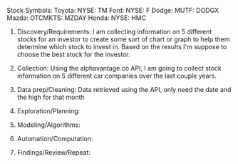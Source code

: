 Stock Symbols:
  Toyota: NYSE: TM
  Ford: NYSE: F
  Dodge: MUTF: DODGX
  Mazda: OTCMKTS: MZDAY
  Honda: NYSE: HMC

1. Discovery/Requirements:
  I am collecting information on 5 different stocks for an investor to create some sort of
  chart or graph to help them determine which stock to invest in. Based on the results I'm
  suppose to choose the best stock for the investor.

2. Collection:
  Using the alphavantage.co API, I am going to collect stock information on 5 different
  car companies over the last couple years.

3. Data prep/Cleaning:
  Data retrieved using the API, only need the date and the high for that month

4. Exploration/Planning:

5. Modeling/Algorithms:

6. Automation/Computation:

7. Findings/Review/Repeat:
